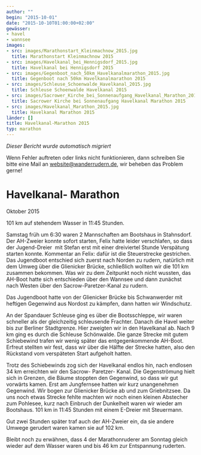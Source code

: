 ```yaml
---
author: ""
begin: "2015-10-01"
date: "2015-10-10T01:00:00+02:00"
gewässer:
- havel
- wannsee
images:
- src: images/Marathonstart_Kleinmachnow_2015.jpg
  title: Marathonstart Kleinmachnow 2015
- src: images/Havelkanal_bei_Hennigsdorf_2015.jpg
  title: Havelkanal bei Hennigsdorf 2015
- src: images/Gegenboot_nach_50km_Havelkanalmarathon_2015.jpg
  title: Gegenboot nach 50km Havelkanalmarathon 2015
- src: images/Schleuse_Schoenwalde_Havelkanal_2015.jpg
  title: Schleuse Schoenwalde Havelkanal 2015
- src: images/Sacrower_Kirche_bei_Sonnenaufgang_Havelkanal_Marathon_2015.jpg
  title: Sacrower Kirche bei Sonnenaufgang Havelkanal Marathon 2015
- src: images/Havelkanal_Marathon_2015.jpg
  title: Havelkanal Marathon 2015
länder: []
title: Havelkanal-Marathon 2015
typ: marathon
---
```



*Dieser Bericht wurde automatisch migriert*

Wenn Fehler auftreten oder links nicht funktionieren, dann schreiben Sie bitte eine Mail an website@wanderrudern.de, wir beheben das Problem gerne!



# Havelkanal- Marathon


Oktober 2015

101 km auf stehendem Wasser in 11:45 Stunden.

Samstag früh um 6:30 waren 2 Mannschaften am Bootshaus in Stahnsdorf. Der AH-Zweier konnte sofort starten, Felix hatte leider verschlafen, so dass der Jugend-Dreier  mit Stefan erst mit einer dreiviertel Stunde Verspätung starten konnte. Kommentar an Felix: dafür ist die Steuerstrecke gestrichen. Das Jugendboot entschied sich zuerst nach Norden zu rudern, natürlich mit dem Umweg über die Glienicker Brücke, schließlich wollten wir die 101 km zusammen bekommen. Was wir zu dem Zeitpunkt noch nicht wussten, das AH-Boot hatte sich entschieden über den Wannsee und dann zunächst nach Westen über den Sacrow-Paretzer-Kanal zu rudern.

Das Jugendboot hatte von der Glienicker Brücke bis Schwanwerder mit heftigen Gegenwind aus Nordost zu kämpfen, dann hatten wir Windschutz.

An der Spandauer Schleuse ging es über die Bootsschleppe, wir waren schneller als der gleichzeitig schleusende Frachter. Danach die Havel weiter bis zur Berliner Stadtgrenze. Hier zweigten wir in den Havelkanal ab. Nach 9 km ging es durch die Schleuse Schönwalde. Die ganze Strecke mit gutem Schiebewind trafen wir wenig später das entgegenkommende AH-Boot. Erfreut stellten wir fest, dass wir über die Hälfte der Strecke hatten, also den Rückstand vom verspäteten Start aufgeholt hatten.

Trotz des Schiebewinds zog sich der Havelkanal endlos hin, nach endlosen 34 km erreichten wir den Sacrow- Paretzer- Kanal. Die Gegenströmung hielt sich in Grenzen, die Bäume stoppten den Gegenwind, so dass wir gut vorwärts kamen. Erst am Jungfernsee hatten wir kurz unangenehmen Gegenwind. Wir bogen zur Glienicker Brücke ab und zum Griebnitzsee. Da uns noch etwas Strecke fehlte machten wir noch einen kleinen Abstecher zum Pohlesee, kurz nach Einbruch der Dunkelheit waren wir wieder am Bootshaus. 101 km in 11:45 Stunden mit einem E-Dreier mit Steuermann.

Gut zwei Stunden später traf auch der AH-Zweier ein, da sie andere Umwege gerudert waren kamen sie auf 102 km.

Bleibt noch zu erwähnen, dass 4 der Marathonruderer am Sonntag gleich wieder auf dem Wasser waren und bis 46 km zur Entspannung ruderten.